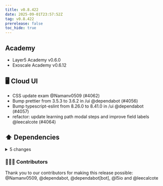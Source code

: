 ```yaml
---
title: v0.8.422
date: 2025-09-01T23:57:52Z
tag: v0.8.422
prerelease: false
toc_hide: true
---
```


## Academy
- Layer5 Academy v0.6.0
- Exoscale Academy v0.6.12

## 🖥 Cloud UI

- CSS update exam @Namanv0509 (#4062)
- Bump prettier from 3.5.3 to 3.6.2 in /ui @dependabot (#4056)
- Bump typescript-eslint from 8.26.0 to 8.41.0 in /ui @dependabot (#4057)
- refactor: update learning path modal steps and improve field labels @leecalcote (#4064)

## ⬆️ Dependencies

<details>
<summary>5 changes</summary>

- Bump golang.org/x/net from 0.41.0 to 0.43.0 @dependabot (#4058)
- Bump prettier from 3.5.3 to 3.6.2 in /ui @dependabot (#4056)
- Bump github.com/meshery/meshkit from 0.8.37 to 0.8.41 @dependabot (#4059)
- Bump typescript-eslint from 8.26.0 to 8.41.0 in /ui @dependabot (#4057)
- Bump github.com/stretchr/testify from 1.10.0 to 1.11.1 @dependabot (#4060)
- Golang deps upgrades @leecalcote (#4066)
</details>

### 👨🏽‍💻 Contributors

Thank you to our contributors for making this release possible:
@Namanv0509, @dependabot, @dependabot[bot], @l5io and @leecalcote

